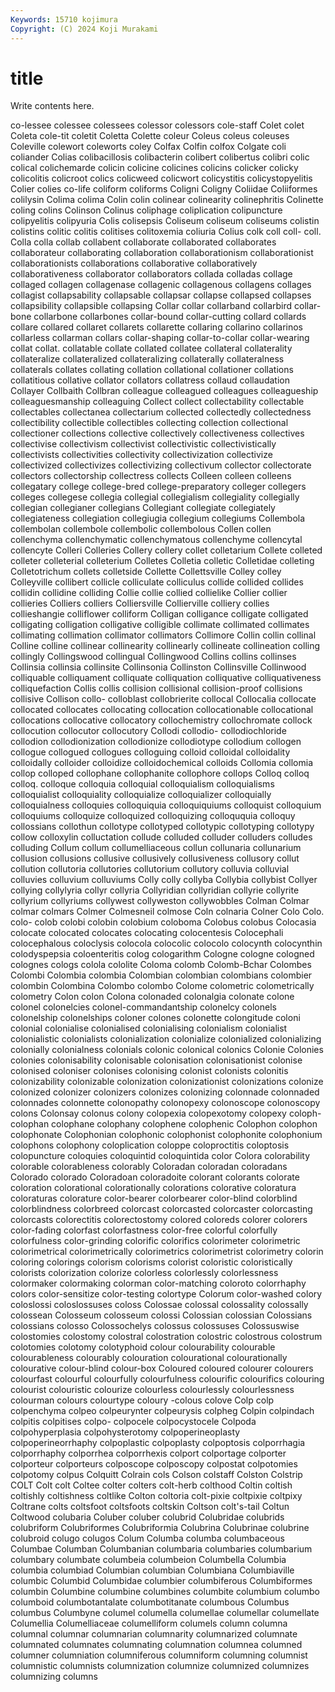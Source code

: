 ```yaml
---
Keywords: 15710 kojimura
Copyright: (C) 2024 Koji Murakami
---
```


# title

Write contents here.



 co-lessee colessee colessees colessor
colessors cole-staff Colet colet Coleta cole-tit coletit Coletta Colette coleur
Coleus coleus coleuses Coleville colewort coleworts coley Colfax Colfin colfox
Colgate coli coliander Colias colibacillosis colibacterin colibert colibertus colibri colic
colical colichemarde colicin colicine colicines colicins colicker colicky colicolitis colicroot
colics colicweed colicwort colicystitis colicystopyelitis Colier colies co-life coliform coliforms
Coligni Coligny Coliidae Coliiformes colilysin Colima colima Colin colin colinear
colinearity colinephritis Colinette coling colins Colinson Colinus coliphage coliplication colipuncture
colipyelitis colipyuria Colis colisepsis Coliseum coliseum coliseums colistin colistins colitic
colitis colitises colitoxemia coliuria Colius colk coll coll- coll. Colla
colla collab collabent collaborate collaborated collaborates collaborateur collaborating collaboration collaborationism
collaborationist collaborationists collaborations collaborative collaboratively collaborativeness collaborator collaborators collada colladas
collage collaged collagen collagenase collagenic collagenous collagens collages collagist collapsability
collapsable collapsar collapse collapsed collapses collapsibility collapsible collapsing Collar collar
collarband collarbird collar-bone collarbone collarbones collar-bound collar-cutting collard collards collare
collared collaret collarets collarette collaring collarino collarinos collarless collarman collars
collar-shaping collar-to-collar collar-wearing collat collat. collatable collate collated collatee collateral
collaterality collateralize collateralized collateralizing collaterally collateralness collaterals collates collating collation
collational collationer collations collatitious collative collator collators collatress collaud collaudation
Collayer Collbaith Collbran colleague colleagued colleagues colleagueship colleaguesmanship colleaguing Collect
collect collectability collectable collectables collectanea collectarium collected collectedly collectedness collectibility
collectible collectibles collecting collection collectional collectioner collections collective collectively collectiveness
collectives collectivise collectivism collectivist collectivistic collectivistically collectivists collectivities collectivity collectivization
collectivize collectivized collectivizes collectivizing collectivum collector collectorate collectors collectorship collectress
collects Colleen colleen colleens collegatary college college-bred college-preparatory colleger collegers
colleges collegese collegia collegial collegialism collegiality collegially collegian collegianer collegians
Collegiant collegiate collegiately collegiateness collegiation collegiugia collegium collegiums Collembola collembolan
collembole collembolic collembolous Collen collen collenchyma collenchymatic collenchymatous collenchyme collencytal
collencyte Colleri Colleries Collery collery collet colletarium Collete colleted colleter
colleterial colleterium Colletes Colletia colletic Colletidae colleting Colletotrichum collets colletside
Collette Collettsville Colley colley Colleyville collibert collicle colliculate colliculus collide
collided collides collidin collidine colliding Collie collie collied collielike Collier
collier collieries Colliers colliers Colliersville Collierville colliery collies collieshangie colliflower
colliform Colligan colligance colligate colligated colligating colligation colligative colligible collimate
collimated collimates collimating collimation collimator collimators Collimore Collin collin collinal
Colline colline collinear collinearity collinearly collineate collineation colling collingly Collingswood
collingual Collingwood Collins collins collinses Collinsia collinsia collinsite Collinsonia Collinston
Collinsville Collinwood colliquable colliquament colliquate colliquation colliquative colliquativeness colliquefaction Collis
collis collision collisional collision-proof collisions collisive Collison collo- colloblast collobrierite
collocal Collocalia collocate collocated collocates collocating collocation collocationable collocational collocations
collocative collocatory collochemistry collochromate collock collocution collocutor collocutory Collodi collodio-
collodiochloride collodion collodionization collodionize collodiotype collodium collogen collogue collogued collogues
colloguing colloid colloidal colloidality colloidally colloider colloidize colloidochemical colloids Collomia
collomia collop colloped collophane collophanite collophore collops Colloq colloq colloq.
colloque colloquia colloquial colloquialism colloquialisms colloquialist colloquiality colloquialize colloquializer colloquially
colloquialness colloquies colloquiquia colloquiquiums colloquist colloquium colloquiums colloquize colloquized colloquizing
colloququia colloquy collossians collothun collotype collotyped collotypic collotyping collotypy collow
colloxylin colluctation collude colluded colluder colluders colludes colluding Collum collum
collumelliaceous collun collunaria collunarium collusion collusions collusive collusively collusiveness collusory
collut collution collutoria collutories collutorium collutory colluvia colluvial colluvies colluvium
colluviums Colly colly collyba Collybia collybist Collyer collying collylyria collyr
collyria Collyridian collyridian collyrie collyrite collyrium collyriums collywest collyweston collywobbles
Colman Colmar colmar colmars Colmer Colmesneil colmose Coln colnaria Colner
Colo Colo. colo- colob colobi colobin colobium coloboma Colobus colobus
Colocasia colocate colocated colocates colocating colocentesis Colocephali colocephalous coloclysis colocola
colocolic colocolo colocynth colocynthin colodyspepsia coloenteritis colog cologarithm Cologne cologne
cologned colognes cologs colola cololite Coloma colomb Colomb-Bchar Colombes Colombi
Colombia colombia Colombian colombian colombians colombier colombin Colombina Colombo colombo
Colome colometric colometrically colometry Colon colon Colona colonaded colonalgia colonate
colone colonel colonelcies colonel-commandantship colonelcy colonels colonelship colonelships coloner colones
colonette colongitude coloni colonial colonialise colonialised colonialising colonialism colonialist colonialistic
colonialists colonialization colonialize colonialized colonializing colonially colonialness colonials colonic colonical
colonics Colonie Colonies colonies colonisability colonisable colonisation colonisationist colonise colonised
coloniser colonises colonising colonist colonists colonitis colonizability colonizable colonization colonizationist
colonizations colonize colonized colonizer colonizers colonizes colonizing colonnade colonnaded colonnades
colonnette colonopathy colonopexy colonoscope colonoscopy colons Colonsay colonus colony colopexia
colopexotomy colopexy coloph- colophan colophane colophany colophene colophenic Colophon colophon
colophonate Colophonian colophonic colophonist colophonite colophonium colophons colophony coloplication coloppe
coloproctitis coloptosis colopuncture coloquies coloquintid coloquintida color Colora colorability colorable
colorableness colorably Coloradan coloradan coloradans Colorado colorado Coloradoan coloradoite colorant
colorants colorate coloration colorational colorationally colorations colorative coloratura coloraturas colorature
color-bearer colorbearer color-blind colorblind colorblindness colorbreed colorcast colorcasted colorcaster colorcasting
colorcasts colorectitis colorectostomy colored coloreds colorer colorers color-fading colorfast colorfastness
color-free colorful colorfully colorfulness color-grinding colorific colorifics colorimeter colorimetric colorimetrical
colorimetrically colorimetrics colorimetrist colorimetry colorin coloring colorings colorism colorisms colorist
coloristic coloristically colorists colorization colorize colorless colorlessly colorlessness colormaker colormaking
colorman color-matching coloroto colorrhaphy colors color-sensitize color-testing colortype Colorum color-washed
colory coloslossi coloslossuses coloss Colossae colossal colossality colossally colossean Colosseum
colosseum colossi Colossian colossian Colossians colossians colosso Colossochelys colossus colossuses
Colossuswise colostomies colostomy colostral colostration colostric colostrous colostrum colotomies colotomy
colotyphoid colour colourability colourable colourableness colourably colouration colourational colourationally colourative
colour-blind colour-box Coloured coloured colourer colourers colourfast colourful colourfully colourfulness
colourific colourifics colouring colourist colouristic colourize colourless colourlessly colourlessness colourman
colours colourtype coloury -colous colove Colp colp colpenchyma colpeo colpeurynter
colpeurysis colpheg Colpin colpindach colpitis colpitises colpo- colpocele colpocystocele Colpoda
colpohyperplasia colpohysterotomy colpoperineoplasty colpoperineorrhaphy colpoplastic colpoplasty colpoptosis colporrhagia colporrhaphy colporrhea
colporrhexis colport colportage colporter colporteur colporteurs colposcope colposcopy colpostat colpotomies
colpotomy colpus Colquitt Colrain cols Colson colstaff Colston Colstrip COLT
Colt colt Coltee colter colters colt-herb colthood Coltin coltish coltishly
coltishness coltlike Colton coltoria colt-pixie coltpixie coltpixy Coltrane colts coltsfoot
coltsfoots coltskin Coltson colt's-tail Coltun Coltwood colubaria Coluber coluber colubrid
Colubridae colubrids colubriform Colubriformes Colubriformia Colubrina Colubrinae colubrine colubroid colugo
colugos Colum Columba columba columbaceous Columbae Columban Columbanian columbaria columbaries
columbarium columbary columbate columbeia columbeion Columbella Columbia columbia columbiad Columbian
columbian Columbiana Columbiaville columbic Columbid Columbidae columbier columbiferous Columbiformes columbin
Columbine columbine columbines columbite columbium columbo columboid columbotantalate columbotitanate columbous
Columbus columbus Columbyne columel columella columellae columellar columellate Columellia Columelliaceae
columelliform columels column columna columnal columnar columnarian columnarity columnarized columnate
columnated columnates columnating columnation columnea columned columner columniation columniferous columniform
columning columnist columnistic columnists columnization columnize columnized columnizes columnizing columns
